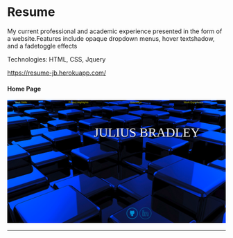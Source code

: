 # Resume

My current professional and academic experience presented in the form of a website.Features include opaque dropdown menus, hover textshadow, and a fadetoggle effects 

Technologies: HTML, CSS, Jquery

https://resume-jb.herokuapp.com/


#### Home Page ####
![Alt text](Resume.png)
***





